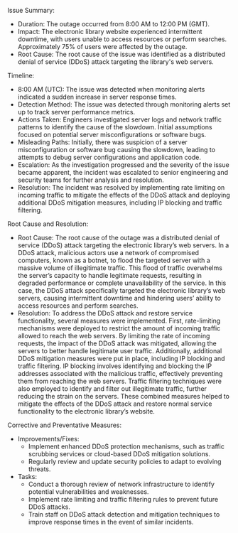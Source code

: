 Issue Summary:
- Duration: The outage occurred from 8:00 AM to 12:00 PM (GMT).
- Impact: The electronic library website experienced intermittent downtime, with users unable to access resources or perform searches. Approximately 75% of users were affected by the outage.
- Root Cause: The root cause of the issue was identified as a distributed denial of service (DDoS) attack targeting the library's web servers.

Timeline:
- 8:00 AM (UTC): The issue was detected when monitoring alerts indicated a sudden increase in server response times.
- Detection Method: The issue was detected through monitoring alerts set up to track server performance metrics.
- Actions Taken: Engineers investigated server logs and network traffic patterns to identify the cause of the slowdown. Initial assumptions focused on potential server misconfigurations or software bugs.
- Misleading Paths: Initially, there was suspicion of a server misconfiguration or software bug causing the slowdown, leading to attempts to debug server configurations and application code.
- Escalation: As the investigation progressed and the severity of the issue became apparent, the incident was escalated to senior engineering and security teams for further analysis and resolution.
- Resolution: The incident was resolved by implementing rate limiting on incoming traffic to mitigate the effects of the DDoS attack and deploying additional DDoS mitigation measures, including IP blocking and traffic filtering.

Root Cause and Resolution:
- Root Cause: The root cause of the outage was a distributed denial of service (DDoS) attack targeting the electronic library’s web servers. In a DDoS attack, malicious actors use a network of compromised computers, known as a botnet, to flood the targeted server with a massive volume of illegitimate traffic. This flood of traffic overwhelms the server’s capacity to handle legitimate requests, resulting in degraded performance or complete unavailability of the service. In this case, the DDoS attack specifically targeted the electronic library’s web servers, causing intermittent downtime and hindering users’ ability to access resources and perform searches.
- Resolution: To address the DDoS attack and restore service functionality, several measures were implemented. First, rate-limiting mechanisms were deployed to restrict the amount of incoming traffic allowed to reach the web servers. By limiting the rate of incoming requests, the impact of the DDoS attack was mitigated, allowing the servers to better handle legitimate user traffic. Additionally, additional DDoS mitigation measures were put in place, including IP blocking and traffic filtering. IP blocking involves identifying and blocking the IP addresses associated with the malicious traffic, effectively preventing them from reaching the web servers. Traffic filtering techniques were also employed to identify and filter out illegitimate traffic, further reducing the strain on the servers. These combined measures helped to mitigate the effects of the DDoS attack and restore normal service functionality to the electronic library’s website.

Corrective and Preventative Measures:
- Improvements/Fixes:
  - Implement enhanced DDoS protection mechanisms, such as traffic scrubbing services or cloud-based DDoS mitigation solutions.
  - Regularly review and update security policies to adapt to evolving threats.
- Tasks:
  - Conduct a thorough review of network infrastructure to identify potential vulnerabilities and weaknesses.
  - Implement rate limiting and traffic filtering rules to prevent future DDoS attacks.
  - Train staff on DDoS attack detection and mitigation techniques to improve response times in the event of similar incidents. 
